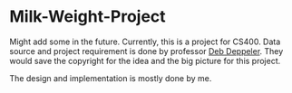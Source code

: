 # Milk-Weight-Project

Might add some in the future. 
Currently, this is a project for CS400. Data source and project requirement is done by professor [Deb Deppeler](http://pages.cs.wisc.edu/~deppeler/). They would save the copyright for the idea and the big picture for this project. 

The design and implementation is mostly done by me. 

